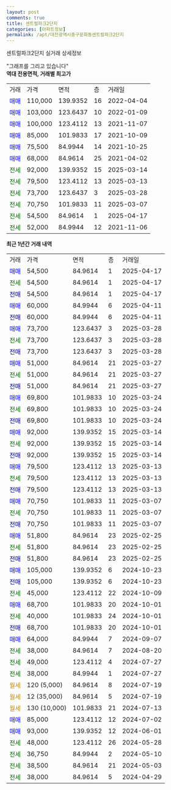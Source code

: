 ```yaml
---
layout: post
comments: true
title: 센트럴파크2단지
categories: [아파트정보]
permalink: /apt/대전광역시중구문화동센트럴파크2단지
---
```


센트럴파크2단지 실거래 상세정보

<script type="text/javascript">
  google.charts.load('current', {'packages':['line', 'corechart']});
  google.charts.setOnLoadCallback(drawChart);

  function drawChart() {
    var data = new google.visualization.DataTable();
    data.addColumn('date', '거래일');
    data.addColumn('number', "매매");
    data.addColumn('number', "전세");
    data.addColumn('number', "전매");

    data.addRows([[new Date(Date.parse("2025-04-17")), 54500, null, null], [new Date(Date.parse("2025-04-17")), null, 54500, null], [new Date(Date.parse("2025-04-17")), null, null, 54500], [new Date(Date.parse("2025-04-11")), 60000, null, null], [new Date(Date.parse("2025-04-11")), null, null, 60000], [new Date(Date.parse("2025-03-28")), 73700, null, null], [new Date(Date.parse("2025-03-28")), null, 73700, null], [new Date(Date.parse("2025-03-28")), null, null, 73700], [new Date(Date.parse("2025-03-27")), 51000, null, null], [new Date(Date.parse("2025-03-27")), null, 51000, null], [new Date(Date.parse("2025-03-27")), null, null, 51000], [new Date(Date.parse("2025-03-24")), 69800, null, null], [new Date(Date.parse("2025-03-24")), null, 69800, null], [new Date(Date.parse("2025-03-24")), null, null, 69800], [new Date(Date.parse("2025-03-14")), 92000, null, null], [new Date(Date.parse("2025-03-14")), null, 92000, null], [new Date(Date.parse("2025-03-14")), null, null, 92000], [new Date(Date.parse("2025-03-13")), 79500, null, null], [new Date(Date.parse("2025-03-13")), null, 79500, null], [new Date(Date.parse("2025-03-13")), null, null, 79500], [new Date(Date.parse("2025-03-07")), 70750, null, null], [new Date(Date.parse("2025-03-07")), null, 70750, null], [new Date(Date.parse("2025-03-07")), null, null, 70750], [new Date(Date.parse("2025-02-25")), 51800, null, null], [new Date(Date.parse("2025-02-25")), null, 51800, null], [new Date(Date.parse("2025-02-25")), null, null, 51800], [new Date(Date.parse("2024-10-23")), 105000, null, null], [new Date(Date.parse("2024-10-23")), null, null, 105000], [new Date(Date.parse("2024-10-09")), null, 45000, null], [new Date(Date.parse("2024-10-01")), 68700, null, null], [new Date(Date.parse("2024-10-01")), null, 40000, null], [new Date(Date.parse("2024-10-01")), null, null, 68700], [new Date(Date.parse("2024-09-07")), 64000, null, null], [new Date(Date.parse("2024-08-20")), null, 38000, null], [new Date(Date.parse("2024-07-27")), null, 49000, null], [new Date(Date.parse("2024-07-27")), null, 38000, null], [new Date(Date.parse("2024-07-19")), null, null, null], [new Date(Date.parse("2024-07-19")), null, null, null], [new Date(Date.parse("2024-07-13")), null, null, null], [new Date(Date.parse("2024-07-02")), 85000, null, null], [new Date(Date.parse("2024-06-01")), 93000, null, null], [new Date(Date.parse("2024-05-28")), null, 48000, null], [new Date(Date.parse("2024-05-10")), null, 36750, null], [new Date(Date.parse("2024-05-03")), null, 38500, null], [new Date(Date.parse("2024-04-29")), null, 38000, null]]);

    var options = {
      hAxis: {
        format: 'yyyy/MM/dd'
      },    
      lineWidth: 0,
      pointsVisible: true,    
      title: '최근 1년간 유형별 실거래가 분포',
      legend: { position: 'bottom' }
    };

    var formatter = new google.visualization.NumberFormat({pattern:'###,###'} );
    formatter.format(data, 1);
    formatter.format(data, 2);
    
    setTimeout(function() {
        var chart = new google.visualization.LineChart(document.getElementById('columnchart_material'));
        chart.draw(data, (options));
        document.getElementById('loading').style.display = 'none';
    }, 200);
  }
</script>


<div id="loading" style="z-index:20; display: block; margin-left: 0px">"그래프를 그리고 있습니다"</div>
<div id="columnchart_material" style="width: 95%; margin-left: 0px; display: block"></div>
<!-- contents start -->
<b>역대 전용면적, 거래별 최고가</b>
<table class="sortable">
    <tr>
      <td>거래</td>
      <td>가격</td>
      <td>면적</td>
      <td>층</td>
      <td>거래일</td>
    </tr>
        <tr>
          <td><a style="color: blue">매매</a></td>
          <td>110,000</td>
          <td>139.9352</td>
          <td>16</td>
          <td>2022-04-04</td>
        </tr>            <tr>
          <td><a style="color: blue">매매</a></td>
          <td>103,000</td>
          <td>123.6437</td>
          <td>10</td>
          <td>2022-01-09</td>
        </tr>            <tr>
          <td><a style="color: blue">매매</a></td>
          <td>100,000</td>
          <td>123.4112</td>
          <td>13</td>
          <td>2021-11-07</td>
        </tr>            <tr>
          <td><a style="color: blue">매매</a></td>
          <td>85,000</td>
          <td>101.9833</td>
          <td>17</td>
          <td>2021-10-09</td>
        </tr>            <tr>
          <td><a style="color: blue">매매</a></td>
          <td>75,500</td>
          <td>84.9944</td>
          <td>14</td>
          <td>2021-10-25</td>
        </tr>            <tr>
          <td><a style="color: blue">매매</a></td>
          <td>68,000</td>
          <td>84.9614</td>
          <td>25</td>
          <td>2021-04-02</td>
        </tr>        
        <tr>
              <td><a style="color: darkgreen">전세</a></td>
              <td>92,000</td>
              <td>139.9352</td>
              <td>15</td>
              <td>2025-03-14</td>
            </tr>            <tr>
              <td><a style="color: darkgreen">전세</a></td>
              <td>79,500</td>
              <td>123.4112</td>
              <td>13</td>
              <td>2025-03-13</td>
            </tr>            <tr>
              <td><a style="color: darkgreen">전세</a></td>
              <td>73,700</td>
              <td>123.6437</td>
              <td>3</td>
              <td>2025-03-28</td>
            </tr>            <tr>
              <td><a style="color: darkgreen">전세</a></td>
              <td>70,750</td>
              <td>101.9833</td>
              <td>11</td>
              <td>2025-03-07</td>
            </tr>            <tr>
              <td><a style="color: darkgreen">전세</a></td>
              <td>54,500</td>
              <td>84.9614</td>
              <td>1</td>
              <td>2025-04-17</td>
            </tr>            <tr>
              <td><a style="color: darkgreen">전세</a></td>
              <td>52,000</td>
              <td>84.9944</td>
              <td>12</td>
              <td>2021-11-06</td>
            </tr>        
    
</table>

<b>최근 1년간 거래 내역</b>

<table class="sortable">
    <tr>
      <td>거래</td>
      <td>가격</td>
      <td>면적</td>
      <td>층</td>
      <td>거래일</td>
    </tr>
    <tr>
      <td><a style="color: blue">매매</a></td>
      <td>54,500</td>
      <td>84.9614</td>
      <td>1</td>
      <td>2025-04-17</td>
    </tr>          <tr>
      <td><a style="color: darkgreen">전세</a></td>
      <td>54,500</td>
      <td>84.9614</td>
      <td>1</td>
      <td>2025-04-17</td>
    </tr>          <tr>
      <td><a style="color: darkblue">전매</a></td>
      <td>54,500</td>
      <td>84.9614</td>
      <td>1</td>
      <td>2025-04-17</td>
    </tr>          <tr>
      <td><a style="color: blue">매매</a></td>
      <td>60,000</td>
      <td>84.9944</td>
      <td>6</td>
      <td>2025-04-11</td>
    </tr>          <tr>
      <td><a style="color: darkblue">전매</a></td>
      <td>60,000</td>
      <td>84.9944</td>
      <td>6</td>
      <td>2025-04-11</td>
    </tr>          <tr>
      <td><a style="color: blue">매매</a></td>
      <td>73,700</td>
      <td>123.6437</td>
      <td>3</td>
      <td>2025-03-28</td>
    </tr>          <tr>
      <td><a style="color: darkgreen">전세</a></td>
      <td>73,700</td>
      <td>123.6437</td>
      <td>3</td>
      <td>2025-03-28</td>
    </tr>          <tr>
      <td><a style="color: darkblue">전매</a></td>
      <td>73,700</td>
      <td>123.6437</td>
      <td>3</td>
      <td>2025-03-28</td>
    </tr>          <tr>
      <td><a style="color: blue">매매</a></td>
      <td>51,000</td>
      <td>84.9614</td>
      <td>21</td>
      <td>2025-03-27</td>
    </tr>          <tr>
      <td><a style="color: darkgreen">전세</a></td>
      <td>51,000</td>
      <td>84.9614</td>
      <td>21</td>
      <td>2025-03-27</td>
    </tr>          <tr>
      <td><a style="color: darkblue">전매</a></td>
      <td>51,000</td>
      <td>84.9614</td>
      <td>21</td>
      <td>2025-03-27</td>
    </tr>          <tr>
      <td><a style="color: blue">매매</a></td>
      <td>69,800</td>
      <td>101.9833</td>
      <td>10</td>
      <td>2025-03-24</td>
    </tr>          <tr>
      <td><a style="color: darkgreen">전세</a></td>
      <td>69,800</td>
      <td>101.9833</td>
      <td>10</td>
      <td>2025-03-24</td>
    </tr>          <tr>
      <td><a style="color: darkblue">전매</a></td>
      <td>69,800</td>
      <td>101.9833</td>
      <td>10</td>
      <td>2025-03-24</td>
    </tr>          <tr>
      <td><a style="color: blue">매매</a></td>
      <td>92,000</td>
      <td>139.9352</td>
      <td>15</td>
      <td>2025-03-14</td>
    </tr>          <tr>
      <td><a style="color: darkgreen">전세</a></td>
      <td>92,000</td>
      <td>139.9352</td>
      <td>15</td>
      <td>2025-03-14</td>
    </tr>          <tr>
      <td><a style="color: darkblue">전매</a></td>
      <td>92,000</td>
      <td>139.9352</td>
      <td>15</td>
      <td>2025-03-14</td>
    </tr>          <tr>
      <td><a style="color: blue">매매</a></td>
      <td>79,500</td>
      <td>123.4112</td>
      <td>13</td>
      <td>2025-03-13</td>
    </tr>          <tr>
      <td><a style="color: darkgreen">전세</a></td>
      <td>79,500</td>
      <td>123.4112</td>
      <td>13</td>
      <td>2025-03-13</td>
    </tr>          <tr>
      <td><a style="color: darkblue">전매</a></td>
      <td>79,500</td>
      <td>123.4112</td>
      <td>13</td>
      <td>2025-03-13</td>
    </tr>          <tr>
      <td><a style="color: blue">매매</a></td>
      <td>70,750</td>
      <td>101.9833</td>
      <td>11</td>
      <td>2025-03-07</td>
    </tr>          <tr>
      <td><a style="color: darkgreen">전세</a></td>
      <td>70,750</td>
      <td>101.9833</td>
      <td>11</td>
      <td>2025-03-07</td>
    </tr>          <tr>
      <td><a style="color: darkblue">전매</a></td>
      <td>70,750</td>
      <td>101.9833</td>
      <td>11</td>
      <td>2025-03-07</td>
    </tr>          <tr>
      <td><a style="color: blue">매매</a></td>
      <td>51,800</td>
      <td>84.9614</td>
      <td>23</td>
      <td>2025-02-25</td>
    </tr>          <tr>
      <td><a style="color: darkgreen">전세</a></td>
      <td>51,800</td>
      <td>84.9614</td>
      <td>23</td>
      <td>2025-02-25</td>
    </tr>          <tr>
      <td><a style="color: darkblue">전매</a></td>
      <td>51,800</td>
      <td>84.9614</td>
      <td>23</td>
      <td>2025-02-25</td>
    </tr>          <tr>
      <td><a style="color: blue">매매</a></td>
      <td>105,000</td>
      <td>139.9352</td>
      <td>6</td>
      <td>2024-10-23</td>
    </tr>          <tr>
      <td><a style="color: darkblue">전매</a></td>
      <td>105,000</td>
      <td>139.9352</td>
      <td>6</td>
      <td>2024-10-23</td>
    </tr>          <tr>
      <td><a style="color: darkgreen">전세</a></td>
      <td>45,000</td>
      <td>123.4112</td>
      <td>22</td>
      <td>2024-10-09</td>
    </tr>          <tr>
      <td><a style="color: blue">매매</a></td>
      <td>68,700</td>
      <td>101.9833</td>
      <td>20</td>
      <td>2024-10-01</td>
    </tr>          <tr>
      <td><a style="color: darkgreen">전세</a></td>
      <td>40,000</td>
      <td>101.9833</td>
      <td>24</td>
      <td>2024-10-01</td>
    </tr>          <tr>
      <td><a style="color: darkblue">전매</a></td>
      <td>68,700</td>
      <td>101.9833</td>
      <td>20</td>
      <td>2024-10-01</td>
    </tr>          <tr>
      <td><a style="color: blue">매매</a></td>
      <td>64,000</td>
      <td>84.9944</td>
      <td>7</td>
      <td>2024-09-07</td>
    </tr>          <tr>
      <td><a style="color: darkgreen">전세</a></td>
      <td>38,000</td>
      <td>84.9614</td>
      <td>7</td>
      <td>2024-08-20</td>
    </tr>          <tr>
      <td><a style="color: darkgreen">전세</a></td>
      <td>49,000</td>
      <td>123.4112</td>
      <td>4</td>
      <td>2024-07-27</td>
    </tr>          <tr>
      <td><a style="color: darkgreen">전세</a></td>
      <td>38,000</td>
      <td>84.9944</td>
      <td>1</td>
      <td>2024-07-27</td>
    </tr>          <tr>
      <td><a style="color: darkgoldenrod">월세</a></td>
      <td>120 (5,000)</td>
      <td>84.9614</td>
      <td>8</td>
      <td>2024-07-19</td>
    </tr>          <tr>
      <td><a style="color: darkgoldenrod">월세</a></td>
      <td>12 (35,000)</td>
      <td>84.9614</td>
      <td>5</td>
      <td>2024-07-19</td>
    </tr>          <tr>
      <td><a style="color: darkgoldenrod">월세</a></td>
      <td>130 (10,000)</td>
      <td>101.9833</td>
      <td>21</td>
      <td>2024-07-13</td>
    </tr>          <tr>
      <td><a style="color: blue">매매</a></td>
      <td>85,000</td>
      <td>123.4112</td>
      <td>12</td>
      <td>2024-07-02</td>
    </tr>          <tr>
      <td><a style="color: blue">매매</a></td>
      <td>93,000</td>
      <td>139.9352</td>
      <td>12</td>
      <td>2024-06-01</td>
    </tr>          <tr>
      <td><a style="color: darkgreen">전세</a></td>
      <td>48,000</td>
      <td>123.4112</td>
      <td>26</td>
      <td>2024-05-28</td>
    </tr>          <tr>
      <td><a style="color: darkgreen">전세</a></td>
      <td>36,750</td>
      <td>84.9944</td>
      <td>2</td>
      <td>2024-05-10</td>
    </tr>          <tr>
      <td><a style="color: darkgreen">전세</a></td>
      <td>38,500</td>
      <td>84.9614</td>
      <td>21</td>
      <td>2024-05-03</td>
    </tr>          <tr>
      <td><a style="color: darkgreen">전세</a></td>
      <td>38,000</td>
      <td>84.9614</td>
      <td>5</td>
      <td>2024-04-29</td>
    </tr>      </table>
<!-- contents end -->    

